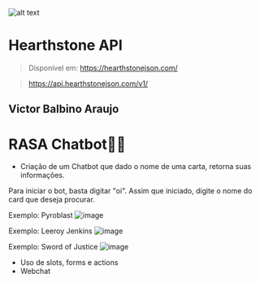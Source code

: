 ![alt text](https://d2vkoy1na2a6o6.cloudfront.net/images/logos/logo-c66376ed06cce60a01849443a90be276dfcf2cebfda477fff2b90bd66397210229adf8c9ba9243fb30bf4299ec267633d17a14fb73e80177a0a8109b15cf74c3.png)

# Hearthstone API
> Disponível em: https://hearthstonejson.com/

> https://api.hearthstonejson.com/v1/


## Victor Balbino Araujo

# RASA Chatbot🤖💬
- Criação de um Chatbot que dado o nome de uma carta, retorna suas informações.

Para iniciar o bot, basta digitar "oi".
Assim que iniciado, digite o nome do card que deseja procurar.

Exemplo: Pyroblast
![image](https://user-images.githubusercontent.com/73204740/122687491-1d106480-d1ed-11eb-93b9-0f092e194aae.png)

Exemplo: Leeroy Jenkins
![image](https://user-images.githubusercontent.com/73204740/122687527-43360480-d1ed-11eb-961a-bb0e85531678.png)

Exemplo: Sword of Justice
![image](https://user-images.githubusercontent.com/73204740/122687578-8e501780-d1ed-11eb-9842-3c1e76b74cdc.png)

- Uso de slots, forms e actions
- Webchat
